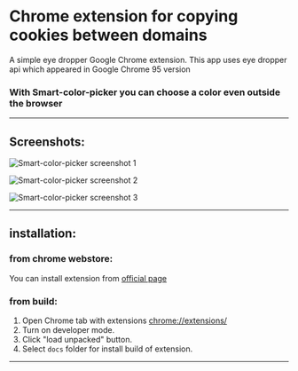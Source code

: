 # Chrome extension for copying cookies between domains

A simple eye dropper Google Chrome extension.
This app uses eye dropper api which appeared in Google Chrome 95 version
### With Smart-color-picker you can choose a color even outside the browser

---
## Screenshots:
![Smart-color-picker screenshot 1](https://raw.githubusercontent.com/PetePearl/Smart-color-picker/main/screenshots/screenshot_1.png)

![Smart-color-picker screenshot 2](https://raw.githubusercontent.com/PetePearl/Smart-color-picker/main/screenshots/screenshot_2.png)

![Smart-color-picker screenshot 3](https://raw.githubusercontent.com/PetePearl/Smart-color-picker/main/screenshots/screenshot_3.png)

---
## installation:
### from chrome webstore:
You can install extension from [official page](https://chrome.google.com/webstore/detail/smart-color-picker/bidlokkgoahekikfcjihpfbljfcnehik)

### from build:
1. Open Chrome tab with extensions [chrome://extensions/](chrome://extensions/)
2. Turn on developer mode.
3. Click "load unpacked" button.
4. Select `docs` folder for install build of extension.
---

